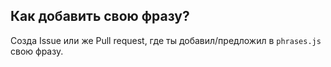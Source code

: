 ## Как добавить свою фразу?

Созда Issue или же Pull request, где ты добавил/предложил в `phrases.js` свою фразу.
